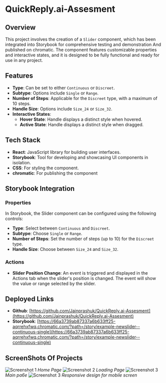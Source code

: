 # QuickReply.ai-Assesment

## Overview

This project involves the creation of a `Slider` component, which has been integrated into Storybook for comprehensive testing and demonstration And published on chromatic. The component features customizable properties and interactive states, and it is designed to be fully functional and ready for use in any project. 

## Features

- **Type**: Can be set to either `Continuous` or `Discreet`.
- **Subtype**: Options include `Single` or `Range`.
- **Number of Steps**: Applicable for the `Discreet` type, with a maximum of 10 steps.
- **Handle Size**: Options include `Size_24` or `Size_32`.
- **Interactive States**:
  - **Hover State**: Handle displays a distinct style when hovered.
  - **Active State**: Handle displays a distinct style when dragged.
 
    
## Tech Stack

- **React**: JavaScript library for building user interfaces.
- **Storybook**: Tool for developing and showcasing UI components in isolation.
- **CSS**: For styling the component.
- **chromatic**: For publishing the component

## Storybook Integration

### Properties

In Storybook, the Slider component can be configured using the following controls:

- **Type**: Select between `Continuous` and `Discreet`.
- **Subtype**: Choose `Single` or `Range`.
- **Number of Steps**: Set the number of steps (up to 10) for the `Discreet` type.
- **Handle Size**: Choose between `Size_24` and `Size_32`.

### Actions

- **Slider Position Change**: An event is triggered and displayed in the Actions tab when the slider's position is changed. The event will show the value or range selected by the slider.


## Deployed Links

- **Github**: [https://github.com/Jainprashuk/QuickReply.ai-Assesment](https://github.com/Jainprashuk/QuickReply.ai-Assesment)
- **Storybook**: [https://66a3739ab87337a6b633ff25-aqrrehxfwq.chromatic.com/?path=/story/example-newslider--continuous-single](https://66a3739ab87337a6b633ff25-aqrrehxfwq.chromatic.com/?path=/story/example-newslider--continuous-single)

## ScreenShots Of Projects
![Screenshot 1](./ScreenShots/Screenshot%20(178).png)
*Home Page*
![Screenshot 2](./ScreenShots/Screenshot%20(179).png)
*Loading Page*
![Screenshot 3](./ScreenShots/Screenshot%20(180).png)
*Main pa6e*
![Screenshot 3](./ScreenShots/Screenshot%20(181).png)
*Responsive design for mobile screen*





